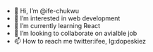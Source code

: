 - 👋 Hi, I’m @ife-chukwu
- 👀 I’m interested in web development
- 🌱 I’m currently learning React
- 💞️ I’m looking to collaborate on avialble job
- 📫 How to reach me twitter:ifee, Ig:dopeskiez

<!---
ife-chukwu/ife-chukwu is a ✨ special ✨ repository because its `README.md` (this file) appears on your GitHub profile.
You can click the Preview link to take a look at your changes.
--->

